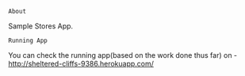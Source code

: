 ``` About ```

Sample Stores App.

``` Running App ```

You can check the running app(based on the work done thus far) on - http://sheltered-cliffs-9386.herokuapp.com/